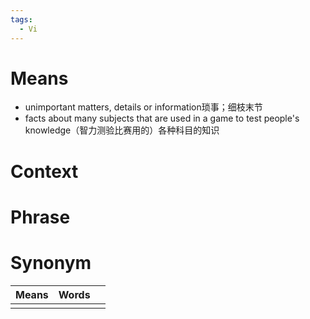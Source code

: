 ```yaml
---
tags:
  - Vi
---
```

# Means
- unimportant matters, details or information琐事；细枝末节
- facts about many subjects that are used in a game to test people's knowledge（智力测验比赛用的）各种科目的知识
# Context

# Phrase

# Synonym
| Means | Words |     |
| ----- | ----- | --- |
|       |       |     |
